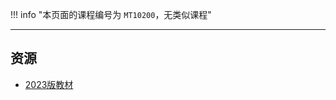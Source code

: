 !!! info "本页面的课程编号为 `MT10200`，无类似课程"

---

## 资源  
- [2023版教材](https://api.ecylt.top/v1/lanzou_link?url=https://cqu-openlib.lanzout.com/igpn21wkjlmb&type=down)  